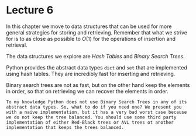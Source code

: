 # Lecture 6
In this chapter we move to data structures that can be used for more general strategies for storing and retrieving. Remember that what we strive for is to as close as possible to $O(1)$ for the operations of insertion and retrieval.

The data structures we explore are *Hash Tables* and *Binary Search Trees*.  

Python provides the abstract data types ```dict``` and ```set``` that are implemented using hash tables. They are incredibly fast for inserting and retrieving.

Binary search trees are not as fast, but on the other hand keep the elements in order, so that on retrieving we can recover the elements in order.

```{Warning}
To my knowledge Python does not use Binary Search Trees in any of its abstract data types. So, what to do if you need one? We present you with a naive implementation, but it has a very bad worst case because we do not keep the tree balanced. You should use some third party implementation of either Red-Black trees or AVL trees ot another implementation that keeps the trees balanced.
```
